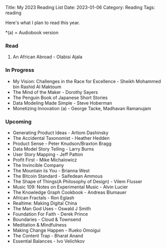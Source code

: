 Title: My 2023 Reading List
Date: 2023-01-06
Category: Reading
Tags: reading

Here's what I plan to read this year.

*(a) = Audiobook version

### Read
1. An African Abroad - Olabisi Ajala


### In Progress
- My Vision: Challenges in the Race for Excellence - Sheikh Mohammed bin Rashid Al Maktoum
- The Mind of the Maker - Dorothy Sayers
- The Penguin Book of Japanese Short Stories
- Data Modeling Made Simple - Steve Hoberman
- Monetizing Innovation (a) - George Tacke, Madhavan Ramanujam

### Upcoming 
- Generating Product Ideas - Artiom Dashinsky
- The Accidental Taxonomist - Heather Hedden
- Product Sense - Peter Knudson/Braxton Bragg
- Data Model Story Telling - Larry Burns
- User Story Mapping - Jeff Patton
- Profit First - Mike Michalowicz
- The Invincible Company
- The Mountain iis You - Brianna West
- The Bitcoin Standard - Saifedean Ammous
- The Shape of Things(A Philosophy of Design) - Vilem Flusser
- Music 109: Notes on Experimental Music - Alvin Lucier
- The Knowledge Graph Cookbook - Andreas Blumauer
- African Fractals - Ron Eglash
- Realtime: Making Digital China
- The Man God Uses - Oswald J Smith
- Foundation For Faith - Derek Prince
- Boundaries - Cloud & Townsend
- Meditation & Mindfulness
- Making Change Happen - Ifueko Omoigui
- The Content Trap - Bharat Anand
- Essential Balances - Ivo Velichkov

